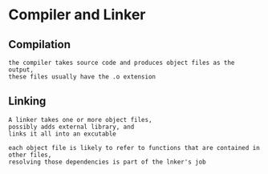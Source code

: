 # Compiler and Linker

## Compilation
    the compiler takes source code and produces object files as the output,
    these files usually have the .o extension

## Linking
    A linker takes one or more object files,
    possibly adds external library, and 
    links it all into an excutable

    each object file is likely to refer to functions that are contained in other files,
    resolving those dependencies is part of the lnker's job
    
